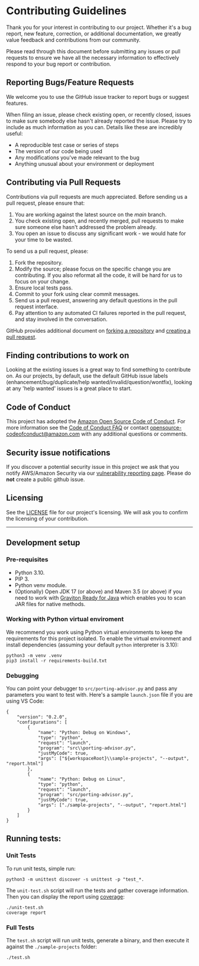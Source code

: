 # Contributing Guidelines

Thank you for your interest in contributing to our project. Whether it's a bug report, new feature, correction, or additional
documentation, we greatly value feedback and contributions from our community.

Please read through this document before submitting any issues or pull requests to ensure we have all the necessary
information to effectively respond to your bug report or contribution.


## Reporting Bugs/Feature Requests

We welcome you to use the GitHub issue tracker to report bugs or suggest features.

When filing an issue, please check existing open, or recently closed, issues to make sure somebody else hasn't already
reported the issue. Please try to include as much information as you can. Details like these are incredibly useful:

* A reproducible test case or series of steps
* The version of our code being used
* Any modifications you've made relevant to the bug
* Anything unusual about your environment or deployment


## Contributing via Pull Requests
Contributions via pull requests are much appreciated. Before sending us a pull request, please ensure that:

1. You are working against the latest source on the *main* branch.
2. You check existing open, and recently merged, pull requests to make sure someone else hasn't addressed the problem already.
3. You open an issue to discuss any significant work - we would hate for your time to be wasted.

To send us a pull request, please:

1. Fork the repository.
2. Modify the source; please focus on the specific change you are contributing. If you also reformat all the code, it will be hard for us to focus on your change.
3. Ensure local tests pass.
4. Commit to your fork using clear commit messages.
5. Send us a pull request, answering any default questions in the pull request interface.
6. Pay attention to any automated CI failures reported in the pull request, and stay involved in the conversation.

GitHub provides additional document on [forking a repository](https://help.github.com/articles/fork-a-repo/) and
[creating a pull request](https://help.github.com/articles/creating-a-pull-request/).


## Finding contributions to work on
Looking at the existing issues is a great way to find something to contribute on. As our projects, by default, use the default GitHub issue labels (enhancement/bug/duplicate/help wanted/invalid/question/wontfix), looking at any 'help wanted' issues is a great place to start.


## Code of Conduct
This project has adopted the [Amazon Open Source Code of Conduct](https://aws.github.io/code-of-conduct).
For more information see the [Code of Conduct FAQ](https://aws.github.io/code-of-conduct-faq) or contact
opensource-codeofconduct@amazon.com with any additional questions or comments.


## Security issue notifications
If you discover a potential security issue in this project we ask that you notify AWS/Amazon Security via our [vulnerability reporting page](http://aws.amazon.com/security/vulnerability-reporting/). Please do **not** create a public github issue.


## Licensing

See the [LICENSE](LICENSE) file for our project's licensing. We will ask you to confirm the licensing of your contribution.

* ** *

## Development setup

### Pre-requisites
- Python 3.10.
- PIP 3.
- Python venv module.
- (Optionally) Open JDK 17 (or above) and Maven 3.5 (or above) if you need to work with [Graviton Ready for Java](src/advisor/tools/graviton-ready-java/README.md) which enables you to scan JAR files for native methods.

### Working with Python virtual enviroment

We recommend you work using Python virtual environments to keep the requirements for this project isolated. To enable the virtual environment and install dependencies (assuming your default `python` interpreter is 3.10):

```
python3 -m venv .venv
pip3 install -r requirements-build.txt
```

### Debugging

You can point your debugger to `src/porting-advisor.py` and pass any parameters you want to test with. Here's a sample `launch.json` file if you are using VS Code:

```
{
    "version": "0.2.0",
    "configurations": [
        {
            "name": "Python: Debug on Windows",
            "type": "python",
            "request": "launch",
            "program": "src\\porting-advisor.py",
            "justMyCode": true,
            "args": ["${workspaceRoot}\\sample-projects", "--output", "report.html"]
        },
        {
            "name": "Python: Debug on Linux",
            "type": "python",
            "request": "launch",
            "program": "src/porting-advisor.py",
            "justMyCode": true,
            "args": ["./sample-projects", "--output", "report.html"]
        }
    ]
}
```

## Running tests:

### Unit Tests

To run unit tests, simple run:

```
python3 -m unittest discover -s unittest -p "test_*.
```

The `unit-test.sh` script will run the tests and gather coverage information. Then you can display the report using [coverage](https://coverage.readthedocs.io/en/7.0.2/cmd.html#coverage-summary-coverage-report):

```
./unit-test.sh
coverage report
```

### Full Tests

The `test.sh` script will run unit tests, generate a binary, and then execute it against the `./sample-projects` folder:

```
./test.sh
```
